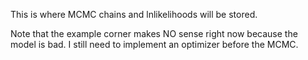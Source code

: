 This is where MCMC chains and lnlikelihoods will be stored.

Note that the example corner makes NO sense right now because the model is bad. I still need to implement an optimizer before the MCMC.